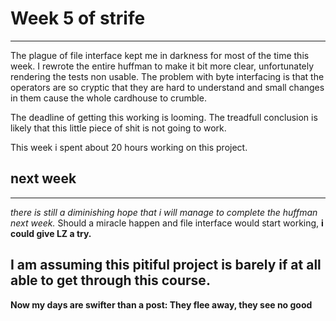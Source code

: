 # Week 5 of strife
-------
The plague of file interface kept me in darkness for most of the time this week. I rewrote the entire huffman to make it bit more clear, unfortunately rendering the tests non usable.
The problem with byte interfacing is that the operators are so cryptic that they are hard to understand and small changes in them cause the whole cardhouse to crumble.

The deadline of getting this working is looming. The treadfull conclusion is likely that this little piece of shit is not going to work.

This week i spent about 20 hours working on this project.

## next week
------

*there is still a diminishing hope that i will manage to complete the huffman next week.*
Should a miracle happen and file interface would start working, **i could give LZ a try.**

I am assuming this pitiful project is barely if at all able to get through this course.
-------

**Now my days are swifter than a post: They flee away, they see no good**
